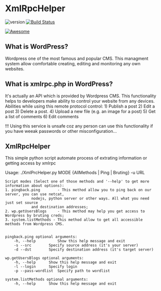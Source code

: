 # XmlRpcHelper

![version](https://img.shields.io/badge/version-1.0.0-blue)
[![Build Status](https://travis-ci.com/username/projectname.svg?branch=master)](https://travis-ci.com/username/projectname)

[![Awesome](https://awesome.re/badge.svg)](https://awesome.re)

## What is WordPress?

Wordpress one of the most famous and popular CMS. This managment system allow comfortable creating, editing and monitoring any own websites.

## What is xmlrpc.php in WordPress?

It's actually an API which is provided by Wordpress CMS. This functionality helps to developers make ability to control your website from any devices. Abilities while using this remote protocol control:
	1) Publish a post
	2) Edit a post
	3) Delete a post.
	4) Upload a new file (e.g. an image for a post)
	5) Get a list of comments
	6) Edit comments
	
!!! Using this service is unsafe coz any person can use this functionality if you have weeak passwords or other misconfiguration...

## XmlRpcHelper
This simple python script automate process of extrating information or getting access by xmlrpc

Usage: ./XmlPrcHelper.py MODE {AllMethods | Ping | Bruting} -u URL
	
	Script modes (Select one of those methods and '--help' to get more information about options):
	1. pingback.ping        - This method allow you to ping back on our server, you can use netcat, 
				nodejs, python server or other ways. All what you need just set source 
				and destination addresses;
	2. wp.getUsersBlogs 	- This method may help you get access to Wordpress by bruting creds;
	3. system.listMethods - This method allow to get all accessible methods from Wordpress CMS.


	pingback.ping optional arguments:
		-h, --help  		Show this help message and exit
		-s --src		Specify source address (it's your server)
  		-d --dst		Specify destination address (it's target server)

	wp.getUsersBlogs optional arguments:
  		-h, --help		Show this help message and exit
  		-l --login		Specify login
  		-p --pass-wordlist	Specify path to wordlist

	system.listMethods optional arguments:
		-h, --help		Show this help message and exit
